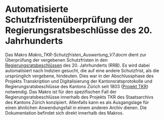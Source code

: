 # Automatisierte Schutzfristenüberprüfung der Regierungsratsbeschlüsse des 20. Jahrhunderts

Das Makro *Makro_TKR-Schutzfristen_Auswertung_V7.docm* dient zur Überprüfung der vergebenen Schutzfristen in den [Regierungsratsbeschlüssen](https://archives-quickaccess.ch/search/stazh/rrb) des 20. Jahrhunderts (RRB). Es wird dabei automatisiert nach Indizien gesucht, die auf eine andere Schutzfrist, als die ursprünglich vergebene, hindeuten. Dies war in der Abschlussphase des Projekts Transkription und Digitalisierung der Kantonsratsprotokolle und Regierungsratsbeschlüsse des Kantons Zürich seit 1803 ([Projekt TKR](https://archives-quickaccess.ch/attachments/TKR_Projektdokumentation_1.pdf)) notwendig. Das Makro ist für den spezifischen Fall der Regierungsratsbeschlüsse innerhalb des Projekts TKR des Staatsarchivs des Kantons Zürich konzipiert. Allenfalls kann es als Ausgangslage für einen ähnlichen Anwendungsfall in einem anderen Archiv dienen. Die Dokumentation befindet sich direkt innerhalb des Makros. 
